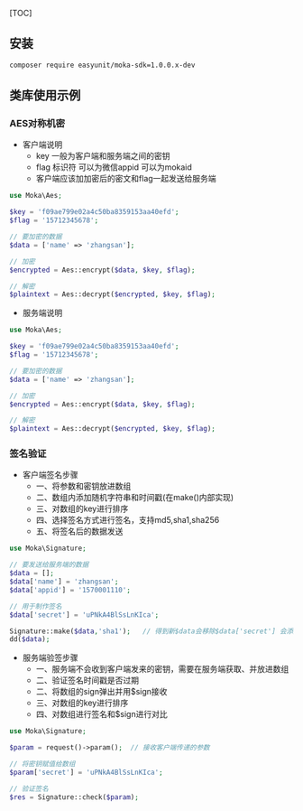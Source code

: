 [TOC]



## 安装

```bash
composer require easyunit/moka-sdk=1.0.0.x-dev
```

## 类库使用示例

### AES对称机密

- 客户端说明
  - key 一般为客户端和服务端之间的密钥
  - flag 标识符 可以为微信appid 可以为mokaid
  - 客户端应该加加密后的密文和flag一起发送给服务端

```php
use Moka\Aes;

$key = 'f09ae799e02a4c50ba8359153aa40efd';
$flag = '15712345678';

// 要加密的数据
$data = ['name' => 'zhangsan'];

// 加密
$encrypted = Aes::encrypt($data, $key, $flag);

// 解密
$plaintext = Aes::decrypt($encrypted, $key, $flag);
```

- 服务端说明
```php
use Moka\Aes;

$key = 'f09ae799e02a4c50ba8359153aa40efd';
$flag = '15712345678';

// 要加密的数据
$data = ['name' => 'zhangsan'];

// 加密
$encrypted = Aes::encrypt($data, $key, $flag);

// 解密
$plaintext = Aes::decrypt($encrypted, $key, $flag);
```

### 签名验证

- 客户端签名步骤
  - 一、将参数和密钥放进数组
  - 二、数组内添加随机字符串和时间戳(在make()内部实现)
  - 三、对数组的key进行排序
  - 四、选择签名方式进行签名，支持md5,sha1,sha256
  - 五、将签名后的数据发送

```php
use Moka\Signature;

// 要发送给服务端的数据
$data = [];
$data['name'] = 'zhangsan';
$data['appid'] = '1570001110';

// 用于制作签名
$data['secret'] = 'uPNkA4BlSsLnKIca';

Signature::make($data,'sha1');   // 得到新$data会移除$data['secret'] 会添加$data['sign']
dd($data);
```

- 服务端验签步骤
  - 一、服务端不会收到客户端发来的密钥，需要在服务端获取、并放进数组
  - 二、验证签名时间戳是否过期
  - 二、将数组的sign弹出并用$sign接收
  - 三、对数组的key进行排序
  - 四、对数组进行签名和$sign进行对比

```php
use Moka\Signature;

$param = request()->param();  // 接收客户端传递的参数

// 将密钥赋值给数组
$param['secret'] = 'uPNkA4BlSsLnKIca';

// 验证签名
$res = Signature::check($param);
```

